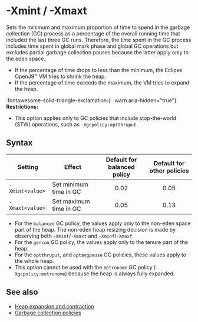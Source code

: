 <!--
* Copyright (c) 2017, 2023 IBM Corp. and others
*
* This program and the accompanying materials are made
* available under the terms of the Eclipse Public License 2.0
* which accompanies this distribution and is available at
* https://www.eclipse.org/legal/epl-2.0/ or the Apache
* License, Version 2.0 which accompanies this distribution and
* is available at https://www.apache.org/licenses/LICENSE-2.0.
*
* This Source Code may also be made available under the
* following Secondary Licenses when the conditions for such
* availability set forth in the Eclipse Public License, v. 2.0
* are satisfied: GNU General Public License, version 2 with
* the GNU Classpath Exception [1] and GNU General Public
* License, version 2 with the OpenJDK Assembly Exception [2].
*
* [1] https://www.gnu.org/software/classpath/license.html
* [2] https://openjdk.org/legal/assembly-exception.html
*
* SPDX-License-Identifier: EPL-2.0 OR Apache-2.0 OR GPL-2.0-only WITH Classpath-exception-2.0 OR GPL-2.0-only WITH OpenJDK-assembly-exception-1.0
-->

# -Xmint / -Xmaxt


Sets the minimum and maximum proportion of time to spend in the garbage collection (GC) process as a percentage of the overall running time that included the last three GC runs. Therefore, the time spent in the GC process includes time spent in global mark phase and global GC operations but excludes partial garbage collection pauses because the latter apply only to the eden space.

- If the percentage of time drops to less than the minimum, the Eclipse OpenJ9&trade; VM tries to shrink the heap.
- If the percentage of time exceeds the maximum, the VM tries to expand the heap.

:fontawesome-solid-triangle-exclamation:{: .warn aria-hidden="true"} **Restrictions:**

- This option applies only to GC policies that include stop-the-world (STW) operations, such as `-Xgcpolicy:optthruput`.  


## Syntax

| Setting        | Effect                 | Default for balanced policy|Default for other policies|
|----------------|------------------------|:---------:|:-------------------------------:|
|`-Xmint<value>` | Set minimum time in GC | 0.02    |0.05                          |
|`-Xmaxt<value>` | Set maximum time in GC | 0.05   |0.13                           |

- For the `balanced` GC policy, the values apply only to the non-eden space part of the heap. The non-eden heap resizing decision is made by observing both `-Xmint`/`-Xmaxt` and `-Xminf`/`-Xmaxf`.
- For the `gencon` GC policy, the values apply only to the tenure part of the heap.
- For the `optthruput`, and `optavgpause` GC policies, these values apply to the whole heap.
- This option cannot be used with the `metronome` GC policy (`-Xgcpolicy:metronome`) because the heap is always fully expanded.


## See also

- [Heap expansion and contraction](allocation.md#expansion-and-contraction)
- [Garbage collection policies](gc.md)

<!-- ==== END OF TOPIC ==== xmint.md ==== -->
<!-- ==== END OF TOPIC ==== xmaxt.md ==== -->
